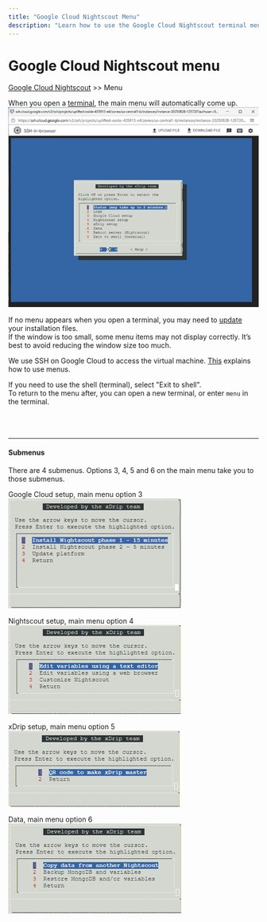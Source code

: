 ```yaml
---
title: "Google Cloud Nightscout Menu"
description: "Learn how to use the Google Cloud Nightscout terminal menu to manage your instance. Includes guidance on accessing submenus, using SSH, and returning to the menu from the shell."
---
```


# Google Cloud Nightscout menu
[Google Cloud Nightscout](./GoogleCloud.md) >> Menu  
  
When you open a [terminal](./Terminal.md), the main menu will automatically come up.  
![Main menu](./images/Menu.png)  
  
If no menu appears when you open a terminal, you may need to [update](./NS_SyncExecutables.md) your installation files.  
If the window is too small, some menu items may not display correctly.  It’s best to avoid reducing the window size too much.  
  
We use SSH on Google Cloud to access the virtual machine.  [This](./HowToMenu.md) explains how to use menus.  
  
If you need to use the shell (terminal), select "Exit to shell".  
To return to the menu after, you can open a new terminal, or enter `menu` in the terminal.  
<br/>  
<br/>  
  
---  
  
#### **Submenus**
There are 4 submenus.  Options 3, 4, 5 and 6 on the main menu take you to those submenus.  
  
Google Cloud setup, main menu option 3  
![GCS_submenu](./images/GCS_submenu.png)  
  
Nightscout setup, main menu option 4  
![NSS_submenu](./images/NSS_submenu.png)   
  
xDrip setup, main menu option 5  
![xDS_submenu](./images/xDS_submenu.png)  
  
Data, main menu option 6  
![D_submenu](./images/D_submenu.png)  
  
  
